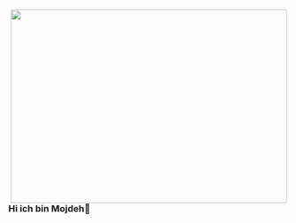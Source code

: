  # <img src="https://cdnb.artstation.com/p/assets/images/images/028/991/999/original/anna-havrylyukh-.gif?1596125112" align="right" width="500" height="350" >
### Hi ich bin Mojdeh👋

<!--
**mojdehsap/mojdehsap** is a ✨ _special_ ✨ repository because its `README.md` (this file) appears on your GitHub profile.

[<img width="25" src="https://unpkg.com/simple-icons@v4/icons/linkedin.svg" align="left" />][linkedin](www.linkedin.com/in/mojdeh-saadat)
